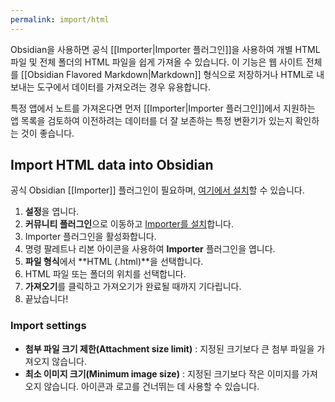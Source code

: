 ```yaml
---
permalink: import/html
---
```

Obsidian을 사용하면 공식 [[Importer|Importer 플러그인]]을 사용하여 개별 HTML 파일 및 전체 폴더의 HTML 파일을 쉽게 가져올 수 있습니다. 이 기능은 웹 사이트 전체를 [[Obsidian Flavored Markdown|Markdown]] 형식으로 저장하거나 HTML로 내보내는 도구에서 데이터를 가져오려는 경우 유용합니다.

특정 앱에서 노트를 가져온다면 먼저 [[Importer|Importer 플러그인]]에서 지원하는 앱 목록을 검토하여 이전하려는 데이터를 더 잘 보존하는 특정 변환기가 있는지 확인하는 것이 좋습니다.

## Import HTML data into Obsidian

공식 Obsidian [[Importer]] 플러그인이 필요하며, [여기에서 설치](obsidian://show-plugin?id=obsidian-importer)할 수 있습니다.

1. **설정**을 엽니다.
2. **커뮤니티 플러그인**으로 이동하고 [Importer를 설치](obsidian://show-plugin?id=obsidian-importer)합니다.
3. Importer 플러그인을 활성화합니다.
4. 명령 팔레트나 리본 아이콘을 사용하여 **Importer** 플러그인을 엽니다.
5. **파일 형식**에서 **HTML (.html)**을 선택합니다.
6. HTML 파일 또는 폴더의 위치를 선택합니다.
7. **가져오기**를 클릭하고 가져오기가 완료될 때까지 기다립니다.
8. 끝났습니다!

### Import settings

- **첨부 파일 크기 제한(Attachment size limit)** : 지정된 크기보다 큰 첨부 파일을 가져오지 않습니다.
- **최소 이미지 크기(Minimum image size)** : 지정된 크기보다 작은 이미지를 가져오지 않습니다. 아이콘과 로고를 건너뛰는 데 사용할 수 있습니다.

